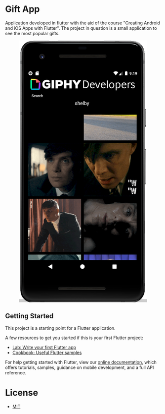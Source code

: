 # Gift App

Application developed in flutter with the aid of the course "Creating Android and iOS Apps with Flutter". The project in question is a small application to see the most popular gifts.

<p align="center"> 
<img alt="Print" src="https://github.com/marcusv77/App-Flutter-Gift/blob/master/print/gif.png">
</p>


## Getting Started

This project is a starting point for a Flutter application.

A few resources to get you started if this is your first Flutter project:

- [Lab: Write your first Flutter app](https://flutter.dev/docs/get-started/codelab)
- [Cookbook: Useful Flutter samples](https://flutter.dev/docs/cookbook)

For help getting started with Flutter, view our
[online documentation](https://flutter.dev/docs), which offers tutorials,
samples, guidance on mobile development, and a full API reference.

# License

- <a href="https://github.com/marcusv77/App-Flutter-Gift/blob/master/LICENSE">MIT</a>
